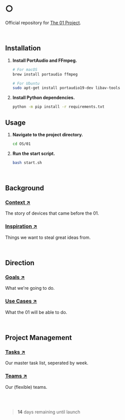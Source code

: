# ○

Official repository for [The 01 Project](https://twitter.com/hellokillian/status/1745875973583896950).

<br>

## Installation

1. **Install PortAudio and FFmpeg.**

   ```bash
   # For macOS
   brew install portaudio ffmpeg

   # For Ubuntu
   sudo apt-get install portaudio19-dev libav-tools
   ```

2. **Install Python dependencies.**

   ```bash
   python -m pip install -r requirements.txt
   ```

## Usage

1. **Navigate to the project directory.**

   ```bash
   cd OS/01
   ```

2. **Run the start script.**

   ```bash
   bash start.sh
   ```

<br>

## Background

### [Context ↗](https://github.com/KillianLucas/01/blob/main/CONTEXT.md)

The story of devices that came before the 01.

### [Inspiration ↗](https://github.com/KillianLucas/01/tree/main/INSPIRATION.md)

Things we want to steal great ideas from.

<br>

## Direction

### [Goals ↗](https://github.com/KillianLucas/01/blob/main/GOALS.md)

What we're going to do.

### [Use Cases ↗](https://github.com/KillianLucas/01/blob/main/USE_CASES.md)

What the 01 will be able to do.

<br>

## Project Management

### [Tasks ↗](https://github.com/KillianLucas/01/blob/main/TASKS.md)

Our master task list, seperated by week.

### [Teams ↗](https://github.com/KillianLucas/01/blob/main/TEAMS.md)

Our (flexible) teams.

<br>

<br>

> **14** days remaining until launch
